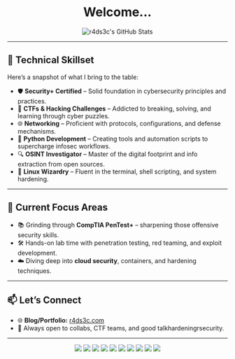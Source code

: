 <h1 align="center">Welcome...</h1>

<p align="center">
  <img src="https://github-readme-stats.vercel.app/api?username=r4ds3c&theme=merko&show_icons=true" alt="r4ds3c's GitHub Stats" />
</p>

---

## 🚀 Technical Skillset

Here’s a snapshot of what I bring to the table:

- 🛡️ **Security+ Certified** – Solid foundation in cybersecurity principles and practices.
- 🧠 **CTFs & Hacking Challenges** – Addicted to breaking, solving, and learning through cyber puzzles.
- 🌐 **Networking** – Proficient with protocols, configurations, and defense mechanisms.
- 🐍 **Python Development** – Creating tools and automation scripts to supercharge infosec workflows.
- 🔍 **OSINT Investigator** – Master of the digital footprint and info extraction from open sources.
- 🐧 **Linux Wizardry** – Fluent in the terminal, shell scripting, and system hardening.

---

## 🎯 Current Focus Areas

- 📚 Grinding through **CompTIA PenTest+** – sharpening those offensive security skills.
- 🛠️ Hands-on lab time with penetration testing, red teaming, and exploit development.
- ☁️ Diving deep into **cloud security**, containers, and hardening techniques.

---

## 📫 Let’s Connect

- 🌐 **Blog/Portfolio:** [r4ds3c.com](https://r4ds3c.com)
- 💬 Always open to collabs, CTF teams, and good talkhardeningrsecurity.

---
<p align="center">

  <!-- Role -->
  <img src="https://img.shields.io/badge/Hacker-Ethical-informational?style=for-the-badge&logo=linux&color=blue" />
  <img src="https://img.shields.io/badge/Focus-Red%20Team-critical?style=for-the-badge&logo=github" />

  <!-- Languages & Tools -->
  <img src="https://img.shields.io/badge/Code-Python-green?style=for-the-badge&logo=python&logoColor=white" />
  <img src="https://img.shields.io/badge/Scripting-Bash-blue?style=for-the-badge&logo=gnubash&logoColor=white" />
  <img src="https://img.shields.io/badge/Editor-Neovim-57A143?style=for-the-badge&logo=neovim&logoColor=white" />
  <img src="https://img.shields.io/badge/Tool-Nmap-lightgrey?style=for-the-badge&logo=nmap&logoColor=white" />
  <img src="https://img.shields.io/badge/Tool-Metasploit-red?style=for-the-badge&logo=metasploit&logoColor=white" />

  <!-- Platforms -->
  <img src="https://img.shields.io/badge/Platform-Kali%20Linux-important?style=for-the-badge&logo=kalilinux&logoColor=white" />

  <!-- Activities -->
  <img src="https://img.shields.io/badge/OSINT-Tools-orange?style=for-the-badge&logo=search&logoColor=white" />
  <img src="https://img.shields.io/badge/CTF-Player-yellow?style=for-the-badge&logo=hackthebox&logoColor=black" />

</p>

